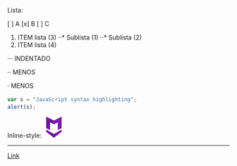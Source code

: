 Lista:

[ ] A
[x] B
[ ] C


1. ITEM lista (3)
··* Sublista (1)
··* Sublista (2)
4. ITEM lista (4)

··· INDENTADO

·· MENOS

· MENOS


```JavaScript
var s = "JavaScript syntax highlighting";
alert(s);
```

Inline-style: 
![alt text](https://github.com/adam-p/markdown-here/raw/master/src/common/images/icon48.png "Título opcional de la imagen")

[^1]: Aquí encuentras el texto de la nota al pie de página.
[^2]: **Las notas de pie de página** pueden *formatearse* también.

---


[Link](https://ejemplo.com/ "Título opcional del enlace")
